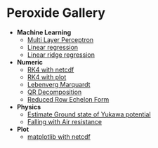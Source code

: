 # Peroxide Gallery

* **Machine Learning**
    * [Multi Layer Perceptron](./Machine_Learning/mlp)
    * [Linear regression](./Machine_Learning/linear_reg)
    * [Linear ridge regression](./Machine_Learning/linear_reg_ridge)
* **Numeric**
    * [RK4 with netcdf](./Numeric/rk4_with_nc)
    * [RK4 with plot](./Numeric/rk4_with_plot)
    * [Lebenverg Marquardt](./Numeric/lm)
    * [QR Decomposition](./Numeric/qr)
    * [Reduced Row Echelon Form](./Numeric/rref)
* **Physics**
    * [Estimate Ground state of Yukawa potential](./Physics/yukawa_ground_state)
    * [Falling with Air resistance](./Physics/fall_drag)
* **Plot**
    * [matplotlib with netcdf](./Plot/matplotlib_with_netcdf)
